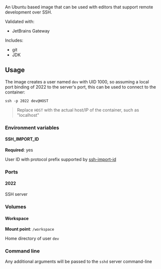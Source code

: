 An Ubuntu based image that can be used with editors that support remote development over SSH.

Validated with:
- JetBrains Gateway

Includes:
- git
- JDK

## Usage

The image creates a user named `dev` with UID 1000, so assuming a local port binding of 2022 to the server's port, this can be used to connect to the container:

```shell
ssh -p 2022 dev@HOST
```

> Replace `HOST` with the actual host/IP of the container, such as "localhost"

### Environment variables

#### SSH_IMPORT_ID

**Required**: yes

User ID with protocol prefix supported by [ssh-import-id](https://manpages.ubuntu.com/manpages/focal/en/man1/ssh-import-id.1.html)

### Ports

#### 2022

SSH server

### Volumes

#### Workspace

**Mount point**: `/workspace`

Home directory of user `dev`

### Command line

Any additional arguments will be passed to the `sshd` server command-line
